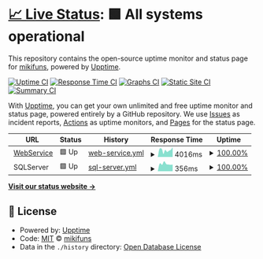 # [📈 Live Status](https://status.mikomi.tech): <!--live status--> **🟩 All systems operational**

This repository contains the open-source uptime monitor and status page for [mikifuns](http://www.mikifuns.com), powered by [Upptime](https://github.com/upptime/upptime).

[![Uptime CI](https://github.com/mikifuns/mikomi-status/workflows/Uptime%20CI/badge.svg)](https://github.com/upptime/upptime/actions?query=workflow%3A%22Uptime+CI%22)
[![Response Time CI](https://github.com/mikifuns/mikomi-status/workflows/Response%20Time%20CI/badge.svg)](https://github.com/upptime/upptime/actions?query=workflow%3A%22Response+Time+CI%22)
[![Graphs CI](https://github.com/mikifuns/mikomi-status/workflows/Graphs%20CI/badge.svg)](https://github.com/upptime/upptime/actions?query=workflow%3A%22Graphs+CI%22)
[![Static Site CI](https://github.com/mikifuns/mikomi-status/workflows/Static%20Site%20CI/badge.svg)](https://github.com/upptime/upptime/actions?query=workflow%3A%22Static+Site+CI%22)
[![Summary CI](https://github.com/mikifuns/mikomi-status/workflows/Summary%20CI/badge.svg)](https://github.com/upptime/upptime/actions?query=workflow%3A%22Summary+CI%22)

With [Upptime](https://upptime.js.org), you can get your own unlimited and free uptime monitor and status page, powered entirely by a GitHub repository. We use [Issues](https://github.com/mikifuns/mikomi-status/issues) as incident reports, [Actions](https://github.com/mikifuns/mikomi-status/actions) as uptime monitors, and [Pages](https://status.mikomi.tech) for the status page.

<!--start: status pages-->
<!-- This summary is generated by Upptime (https://github.com/upptime/upptime) -->
<!-- Do not edit this manually, your changes will be overwritten -->
<!-- prettier-ignore -->
| URL | Status | History | Response Time | Uptime |
| --- | ------ | ------- | ------------- | ------ |
| <img alt="" src="https://favicons.githubusercontent.com/www.mikifuns.com" height="13"> [WebService](https://www.mikifuns.com) | 🟩 Up | [web-service.yml](https://github.com/mikifuns/mikomi-status/commits/HEAD/history/web-service.yml) | <details><summary><img alt="Response time graph" src="./graphs/web-service/response-time-week.png" height="20"> 4016ms</summary><br><a href="https://status.mikomi.tech/history/web-service"><img alt="Response time 3903" src="https://img.shields.io/endpoint?url=https%3A%2F%2Fraw.githubusercontent.com%2Fmikifuns%2Fmikomi-status%2FHEAD%2Fapi%2Fweb-service%2Fresponse-time.json"></a><br><a href="https://status.mikomi.tech/history/web-service"><img alt="24-hour response time 1957" src="https://img.shields.io/endpoint?url=https%3A%2F%2Fraw.githubusercontent.com%2Fmikifuns%2Fmikomi-status%2FHEAD%2Fapi%2Fweb-service%2Fresponse-time-day.json"></a><br><a href="https://status.mikomi.tech/history/web-service"><img alt="7-day response time 4016" src="https://img.shields.io/endpoint?url=https%3A%2F%2Fraw.githubusercontent.com%2Fmikifuns%2Fmikomi-status%2FHEAD%2Fapi%2Fweb-service%2Fresponse-time-week.json"></a><br><a href="https://status.mikomi.tech/history/web-service"><img alt="30-day response time 5211" src="https://img.shields.io/endpoint?url=https%3A%2F%2Fraw.githubusercontent.com%2Fmikifuns%2Fmikomi-status%2FHEAD%2Fapi%2Fweb-service%2Fresponse-time-month.json"></a><br><a href="https://status.mikomi.tech/history/web-service"><img alt="1-year response time 3903" src="https://img.shields.io/endpoint?url=https%3A%2F%2Fraw.githubusercontent.com%2Fmikifuns%2Fmikomi-status%2FHEAD%2Fapi%2Fweb-service%2Fresponse-time-year.json"></a></details> | <details><summary><a href="https://status.mikomi.tech/history/web-service">100.00%</a></summary><a href="https://status.mikomi.tech/history/web-service"><img alt="All-time uptime 100.00%" src="https://img.shields.io/endpoint?url=https%3A%2F%2Fraw.githubusercontent.com%2Fmikifuns%2Fmikomi-status%2FHEAD%2Fapi%2Fweb-service%2Fuptime.json"></a><br><a href="https://status.mikomi.tech/history/web-service"><img alt="24-hour uptime 100.00%" src="https://img.shields.io/endpoint?url=https%3A%2F%2Fraw.githubusercontent.com%2Fmikifuns%2Fmikomi-status%2FHEAD%2Fapi%2Fweb-service%2Fuptime-day.json"></a><br><a href="https://status.mikomi.tech/history/web-service"><img alt="7-day uptime 100.00%" src="https://img.shields.io/endpoint?url=https%3A%2F%2Fraw.githubusercontent.com%2Fmikifuns%2Fmikomi-status%2FHEAD%2Fapi%2Fweb-service%2Fuptime-week.json"></a><br><a href="https://status.mikomi.tech/history/web-service"><img alt="30-day uptime 100.00%" src="https://img.shields.io/endpoint?url=https%3A%2F%2Fraw.githubusercontent.com%2Fmikifuns%2Fmikomi-status%2FHEAD%2Fapi%2Fweb-service%2Fuptime-month.json"></a><br><a href="https://status.mikomi.tech/history/web-service"><img alt="1-year uptime 100.00%" src="https://img.shields.io/endpoint?url=https%3A%2F%2Fraw.githubusercontent.com%2Fmikifuns%2Fmikomi-status%2FHEAD%2Fapi%2Fweb-service%2Fuptime-year.json"></a></details>
| <img alt="" src="https://favicons.githubusercontent.com/null" height="13"> SQLServer | 🟩 Up | [sql-server.yml](https://github.com/mikifuns/mikomi-status/commits/HEAD/history/sql-server.yml) | <details><summary><img alt="Response time graph" src="./graphs/sql-server/response-time-week.png" height="20"> 356ms</summary><br><a href="https://status.mikomi.tech/history/sql-server"><img alt="Response time 381" src="https://img.shields.io/endpoint?url=https%3A%2F%2Fraw.githubusercontent.com%2Fmikifuns%2Fmikomi-status%2FHEAD%2Fapi%2Fsql-server%2Fresponse-time.json"></a><br><a href="https://status.mikomi.tech/history/sql-server"><img alt="24-hour response time 326" src="https://img.shields.io/endpoint?url=https%3A%2F%2Fraw.githubusercontent.com%2Fmikifuns%2Fmikomi-status%2FHEAD%2Fapi%2Fsql-server%2Fresponse-time-day.json"></a><br><a href="https://status.mikomi.tech/history/sql-server"><img alt="7-day response time 356" src="https://img.shields.io/endpoint?url=https%3A%2F%2Fraw.githubusercontent.com%2Fmikifuns%2Fmikomi-status%2FHEAD%2Fapi%2Fsql-server%2Fresponse-time-week.json"></a><br><a href="https://status.mikomi.tech/history/sql-server"><img alt="30-day response time 373" src="https://img.shields.io/endpoint?url=https%3A%2F%2Fraw.githubusercontent.com%2Fmikifuns%2Fmikomi-status%2FHEAD%2Fapi%2Fsql-server%2Fresponse-time-month.json"></a><br><a href="https://status.mikomi.tech/history/sql-server"><img alt="1-year response time 381" src="https://img.shields.io/endpoint?url=https%3A%2F%2Fraw.githubusercontent.com%2Fmikifuns%2Fmikomi-status%2FHEAD%2Fapi%2Fsql-server%2Fresponse-time-year.json"></a></details> | <details><summary><a href="https://status.mikomi.tech/history/sql-server">100.00%</a></summary><a href="https://status.mikomi.tech/history/sql-server"><img alt="All-time uptime 100.00%" src="https://img.shields.io/endpoint?url=https%3A%2F%2Fraw.githubusercontent.com%2Fmikifuns%2Fmikomi-status%2FHEAD%2Fapi%2Fsql-server%2Fuptime.json"></a><br><a href="https://status.mikomi.tech/history/sql-server"><img alt="24-hour uptime 100.00%" src="https://img.shields.io/endpoint?url=https%3A%2F%2Fraw.githubusercontent.com%2Fmikifuns%2Fmikomi-status%2FHEAD%2Fapi%2Fsql-server%2Fuptime-day.json"></a><br><a href="https://status.mikomi.tech/history/sql-server"><img alt="7-day uptime 100.00%" src="https://img.shields.io/endpoint?url=https%3A%2F%2Fraw.githubusercontent.com%2Fmikifuns%2Fmikomi-status%2FHEAD%2Fapi%2Fsql-server%2Fuptime-week.json"></a><br><a href="https://status.mikomi.tech/history/sql-server"><img alt="30-day uptime 100.00%" src="https://img.shields.io/endpoint?url=https%3A%2F%2Fraw.githubusercontent.com%2Fmikifuns%2Fmikomi-status%2FHEAD%2Fapi%2Fsql-server%2Fuptime-month.json"></a><br><a href="https://status.mikomi.tech/history/sql-server"><img alt="1-year uptime 100.00%" src="https://img.shields.io/endpoint?url=https%3A%2F%2Fraw.githubusercontent.com%2Fmikifuns%2Fmikomi-status%2FHEAD%2Fapi%2Fsql-server%2Fuptime-year.json"></a></details>

<!--end: status pages-->

[**Visit our status website →**](https://status.mikomi.tech)

## 📄 License

- Powered by: [Upptime](https://github.com/upptime/upptime)
- Code: [MIT](./LICENSE) © [mikifuns](http://www.mikifuns.com)
- Data in the `./history` directory: [Open Database License](https://opendatacommons.org/licenses/odbl/1-0/)
